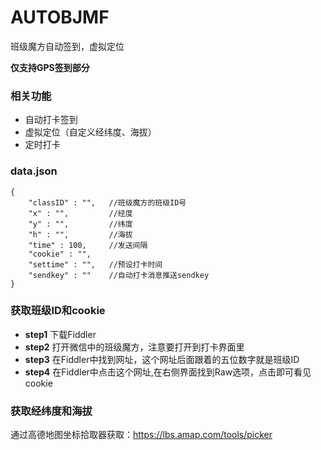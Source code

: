 # AUTOBJMF
班级魔方自动签到，虚拟定位

**仅支持GPS签到部分**

### 相关功能
* 自动打卡签到
* 虚拟定位（自定义经纬度、海拔）
* 定时打卡

### data.json
```
{
    "classID" : "",   //班级魔方的班级ID号
    "x" : "",         //经度
    "y" : "",         //纬度
    "h" : "",         //海拔
    "time" : 100,     //发送间隔
    "cookie" : "",
    "settime" : "",   //预设打卡时间
    "sendkey" : ""    //自动打卡消息推送sendkey
}
```

### 获取班级ID和cookie
* **step1** 下载Fiddler
* **step2** 打开微信中的班级魔方，注意要打开到打卡界面里
* **step3** 在Fiddler中找到网址[](http://k8n.cn/student/course/)，这个网址后面跟着的五位数字就是班级ID
* **step4** 在Fiddler中点击这个网址[](http://k8n.cn/student/course/‘你的班级ID’/punchs),在右侧界面找到Raw选项，点击即可看见cookie

### 获取经纬度和海拔
通过高德地图坐标拾取器获取：https://lbs.amap.com/tools/picker
